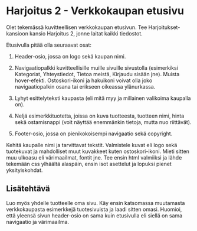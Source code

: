 # Harjoitus 2 - Verkkokaupan etusivu

Olet tekemässä kuvitteellisen verkkokaupan etusivun. Tee Harjoitukset-kansioon kansio Harjoitus 2, jonne laitat kaikki tiedostot.

Etusivulla pitää olla seuraavat osat:

1. Header-osio, jossa on logo sekä kaupan nimi.

2. Navigaatiopalkki kuvitteellisille muille sivuille sivustolla (esimerkiksi Kategoriat, Yhteystiedot, Tietoa meistä, Kirjaudu sisään jne). Muista hover-efekti. Ostoskori-ikoni ja hakuikoni voivat olla joko navigaatiopalkin osana tai erikseen oikeassa ylänurkassa.

3. Lyhyt esittelyteksti kaupasta (eli mitä myy ja millainen valikoima kaupalla on).

4. Neljä esimerkkituotetta, joissa on kuva tuotteesta, tuotteen nimi, hinta sekä ostamisnappi (voit näyttää enemmänkin tietoja, mutta nuo riittävät).

5. Footer-osio, jossa on pienikokoisempi navigaatio sekä copyright.

Kehitä kaupalle nimi ja tarvittavat tekstit. Valmistele kuvat eli logo sekä tuotekuvat ja mahdolliset muut kuvakkeet kuten ostoskori-ikoni.
Mieti sitten muu ulkoasu eli värimaailmat, fontit jne.
Tee ensin html valmiiksi ja lähde tekemään css ylhäältä alaspäin, ensin isot asettelut ja lopuksi pienet yksityiskohdat.

## Lisätehtävä

Luo myös yhdelle tuotteelle oma sivu. Käy ensin katsomassa muutamasta verkkokaupasta esimerkkejä tuotesivuista ja laadi sitten omasi. Huomioi, että yleensä sivun header-osio on sama kuin etusivulla eli siellä on sama navigaatio ja värimaailma.